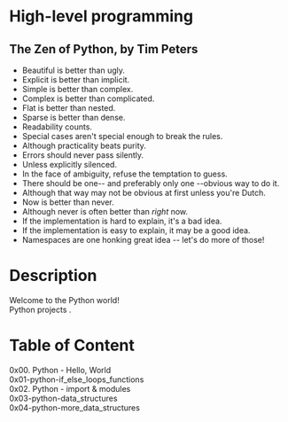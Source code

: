 # High-level programming

## The Zen of Python, by Tim Peters
* Beautiful is better than ugly.
* Explicit is better than implicit.
* Simple is better than complex.
* Complex is better than complicated.
* Flat is better than nested.
* Sparse is better than dense.
* Readability counts.
* Special cases aren't special enough to break the rules.
* Although practicality beats purity.
* Errors should never pass silently.
* Unless explicitly silenced.
* In the face of ambiguity, refuse the temptation to guess.
* There should be one-- and preferably only one --obvious way to do it.
* Although that way may not be obvious at first unless you're Dutch.
* Now is better than never.
* Although never is often better than *right* now.
* If the implementation is hard to explain, it's a bad idea.
* If the implementation is easy to explain, it may be a good idea.
* Namespaces are one honking great idea -- let's do more of those!

# Description

 Welcome to the Python world!\
 Python projects .

# Table of Content 
 0x00. Python - Hello, World\
 0x01-python-if_else_loops_functions \
 0x02. Python - import & modules\
 0x03-python-data_structures\
 0x04-python-more_data_structures
